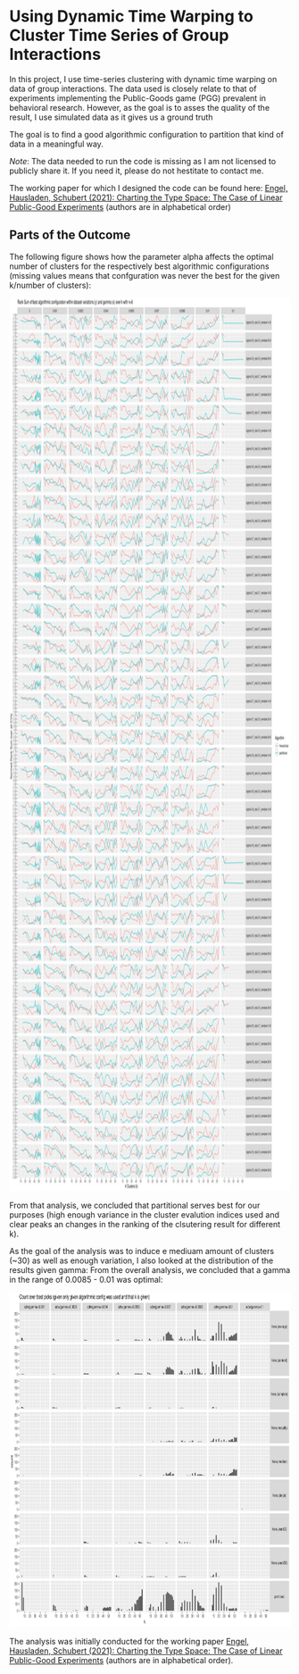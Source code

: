 # Using Dynamic Time Warping to Cluster Time Series of Group Interactions

In this project, I use time-series clustering with dynamic time warping on data of group interactions. 
The data used is closely relate to that of experiments implementing the Public-Goods game (PGG) prevalent in behavioral research.
However, as the goal is to asses the quality of the result, I use simulated data as it gives us a ground truth 

The goal is to find a good algorithmic configuration to partition that kind of data in a meaningful way.

*Note*: The data needed to run the code is missing as I am not licensed to publicly share it. If you need it, please do not hestitate to contact me.

The working paper for which I designed the code can be found here: [Engel, Hausladen, Schubert (2021): Charting the Type Space: The Case of Linear Public-Good Experiments](https://github.com/mhschubert/Portfolio/blob/main/time-series_clustering/pdf/Engel_Hausladen_Schubert_Charting.pdf) (authors are in alphabetical order)

## Parts of the Outcome

The following figure shows how the parameter alpha affects the optimal number of clusters for the respectively best algorithmic configurations (missing values means that confguration was never the best for the given k/number of clusters):
<p float="left">
<img src="https://github.com/mhschubert/Portfolio/blob/main/time-series_clustering/figures/rank_sum_within_configuration_n%3D6-1.jpg" width="1600" height="1600"/>
</p>

From that analysis, we concluded that partitional serves best for our purposes (high enough variance in the cluster evalution indices used and clear peaks an changes in the ranking of the clsutering result for different k).

As the goal of the analysis was to induce e mediuam amount of clusters (~30) as well as enough variation, I also looked at the distribution of the results given gamma:
From the overall analysis, we concluded that a gamma in the range of 0.0085 - 0.01 was optimal:

<p float="left">
<img src="https://github.com/mhschubert/Portfolio/blob/main/time-series_clustering/figures/reevaluation_gamma_for_k-1.jpg" width="800" height="600"/>
</p>

The analysis was initially conducted for the working paper [Engel, Hausladen, Schubert (2021): Charting the Type Space: The Case of Linear Public-Good Experiments](https://github.com/mhschubert/Portfolio/blob/main/time-series_clustering/pdf/Engel_Hausladen_Schubert_Charting.pdf) (authors are in alphabetical order).
